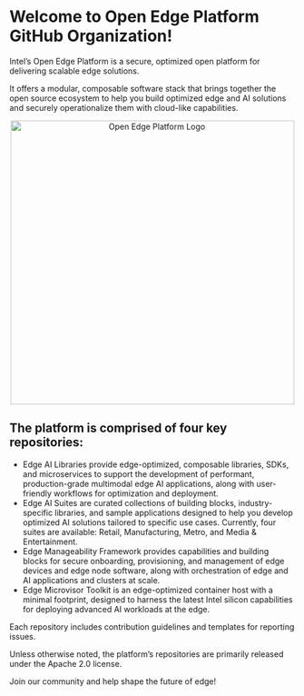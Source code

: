 
# Welcome to Open Edge Platform GitHub Organization! 

Intel’s Open Edge Platform is a secure, optimized open platform for delivering scalable edge solutions. 

It offers a modular, composable software stack that brings together the open source ecosystem to help you build optimized edge and AI solutions and securely operationalize them with cloud-like capabilities.

<div align="center">
<img src="https://github.com/open-edge-platform/.github/blob/main/images/oep1.png"" alt="Open Edge Platform Logo" width="500">
</div>

## The platform is comprised of four key repositories:  

* Edge AI Libraries provide edge-optimized, composable libraries, SDKs, and microservices to support the development of performant, production-grade multimodal edge AI applications, along with user-friendly workflows for optimization and deployment.
* Edge AI Suites are curated collections of building blocks, industry-specific libraries, and sample applications designed to help you develop optimized AI solutions tailored to specific use cases. Currently, four suites are available: Retail, Manufacturing, Metro, and Media & Entertainment.
* Edge Manageability Framework provides capabilities and building blocks for secure onboarding, provisioning, and management of edge devices and edge node software, along with orchestration of edge and AI applications and clusters at scale. 
* Edge Microvisor Toolkit is an edge-optimized container host with a minimal footprint, designed to harness the latest Intel silicon capabilities for deploying advanced AI workloads at the edge.

Each repository includes contribution guidelines and templates for reporting issues.

Unless otherwise noted, the platform’s repositories are primarily released under the Apache 2.0 license.

Join our community and help shape the future of edge!
